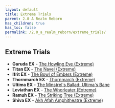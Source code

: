 ```yaml
---
layout: default
title: Extreme Trials
parent: 2.0 A Realm Reborn
has_children: true
has_toc: false
permalink: /2.0_a_realm_reborn/extreme_trials/
---
```


## Extreme Trials

- **Garuda EX** - [The Howling Eye (Extreme)](garuda)
- **Titan EX** - [The Navel (Extreme)](titan)
- **Ifrit EX** - [The Bowl of Embers (Extreme)](ifrit)
- **Thornmarch EX** - [Thornmarch (Extreme)](thornmarch)
- **Ultima EX** - [The Minstrel's Ballad: Ultima's Bane](ultima_weapon)
- **Leviathan EX** - [The Whorleater (Extreme)](leviathan)
- **Ramuh EX** - [The Striking Tree (Extreme)](ramuh)
- **Shiva EX** - [Akh Afah Amphitheatre (Extreme)](shiva)
